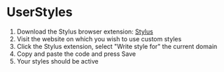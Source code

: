 # UserStyles

1. Download the Stylus browser extension:  [Stylus](https://add0n.com/stylus.html)
2. Visit the website on which you wish to use custom styles
3. Click the Stylus extension, select "Write style for" the current domain
4. Copy and paste the code and press Save
5. Your styles should be active
